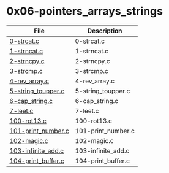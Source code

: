 # 0x06-pointers_arrays_strings

| File      | Description |
| ----------- | ----------- |
| [0-strcat.c](./0-strcat.c) | 0-strcat.c |
| [1-strncat.c](./1-strncat.c) | 1-strncat.c |
| [2-strncpy.c](./2-strncpy.c) | 2-strncpy.c |
| [3-strcmp.c](./3-strcmp.c) | 3-strcmp.c |
| [4-rev_array.c](./4-rev_array.c) | 4-rev_array.c |
| [5-string_toupper.c](./5-string_toupper.c) | 5-string_toupper.c |
| [6-cap_string.c](./6-cap_string.c) | 6-cap_string.c |
| [7-leet.c](./7-leet.c) | 7-leet.c |
| [100-rot13.c](./100-rot13.c) | 100-rot13.c |
| [101-print_number.c](./101-print_number.c) | 101-print_number.c |
| [102-magic.c](./102-magic.c) | 102-magic.c |
| [103-infinite_add.c](./103-infinite_add.c) | 103-infinite_add.c |
| [104-print_buffer.c](./104-print_buffer.c) | 104-print_buffer.c |

